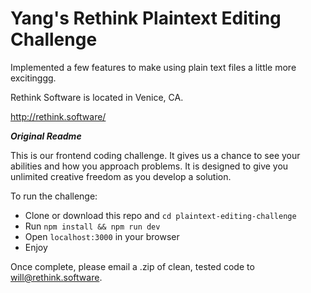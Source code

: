 # Yang's Rethink Plaintext Editing Challenge

Implemented a few features to make using plain text files a little more excitinggg.

Rethink Software is located in Venice, CA.

http://rethink.software/

***Original Readme***

This is our frontend coding challenge. It gives us a chance to see your abilities and how you approach problems. It is designed to give you unlimited creative freedom as you develop a solution.

To run the challenge:
- Clone or download this repo and `cd plaintext-editing-challenge`
- Run `npm install && npm run dev`
- Open `localhost:3000` in your browser
- Enjoy

Once complete, please email a .zip of clean, tested code to will@rethink.software.
